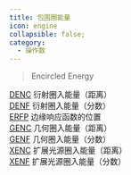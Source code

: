 ```yaml
---
title: 包围圈能量
icon: engine
collapsible: false;
category:
  - 操作数
---
```


> Encircled Energy

[DENC](DENC.md  "Zemax 操作数 DENC") 衍射圈入能量（距离）<br />[DENF](DENF.md  "Zemax 操作数 DENF") 衍射圈入能量（分数）<br />[ERFP](ERFP.md  "Zemax 操作数 ERFP") 边缘响应函数的位置<br />[GENC](GENC.md  "Zemax 操作数 GENC") 几何圈入能量（距离）<br />[GENF](GENF.md  "Zemax 操作数 GENF") 几何圈入能量（分数）<br />[XENC](XENC.md  "Zemax 操作数 XENC") 扩展光源圈入能量（距离）<br />[XENF](XENF.md  "Zemax 操作数 XENF") 扩展光源圈入能量（分数）<br />